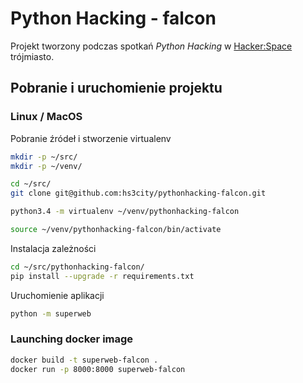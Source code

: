# Python Hacking - falcon

Projekt tworzony podczas spotkań *Python Hacking* w [Hacker:Space](http://hs3.pl/) trójmiasto.

## Pobranie i uruchomienie projektu

### Linux / MacOS

Pobranie źródeł i stworzenie virtualenv

```bash
mkdir -p ~/src/
mkdir -p ~/venv/

cd ~/src/
git clone git@github.com:hs3city/pythonhacking-falcon.git

python3.4 -m virtualenv ~/venv/pythonhacking-falcon

source ~/venv/pythonhacking-falcon/bin/activate

```

Instalacja zależności

```bash
cd ~/src/pythonhacking-falcon/
pip install --upgrade -r requirements.txt
```

Uruchomienie aplikacji

```bash
python -m superweb
```

### Launching docker image
```bash
docker build -t superweb-falcon .
docker run -p 8000:8000 superweb-falcon
```
